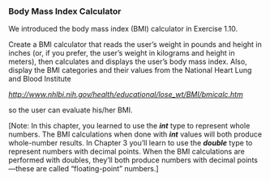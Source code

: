 ### Body Mass Index Calculator

We introduced the body mass index (BMI) calculator in
Exercise 1.10. 

Create a BMI calculator that reads the user’s weight in pounds and height in inches (or, if you prefer,
the user’s weight in kilograms and height in meters), then calculates and displays the user’s
body mass index. Also, display the BMI categories and their values from the National Heart Lung
and Blood Institute

_http://www.nhlbi.nih.gov/health/educational/lose_wt/BMI/bmicalc.htm_

so the user can evaluate his/her BMI.

[Note: In this chapter, you learned to use the ***int*** type to represent whole numbers. The BMI
calculations when done with ***int*** values will both produce whole-number results. In Chapter 3
you’ll learn to use the ***double*** type to represent numbers with decimal points. When the BMI calculations
are performed with doubles, they’ll both produce numbers with decimal points—these
are called “floating-point” numbers.]